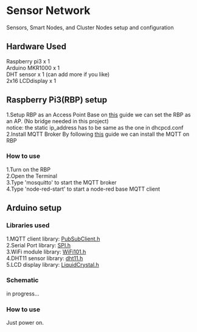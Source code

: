 # Sensor Network
Sensors, Smart Nodes, and Cluster Nodes setup and configuration

## Hardware Used
   Raspberry pi3   x 1  
   Arduino MKR1000 x 1  
   DHT sensor      x 1 (can add more if you like)  
   2x16 LCDdisplay x 1  

## Raspberry Pi3(RBP) setup
1.Setup RBP as an Access Point
Base on [this](https://www.raspberrypi.org/documentation/configuration/wireless/access-point.md) guide we can set the RBP as an AP. (No bridge needed in this project)  
notice: the static ip_address has to be same as the one in dhcpcd.conf  
2.Install MQTT Broker
By following [this](https://www.switchdoc.com/2018/02/tutorial-installing-and-testing-mosquitto-mqtt-on-raspberry-pi/) guide we can install the MQTT on RBP

### How to use
1.Turn on the RBP  
2.Open the Terminal  
3.Type 'mosquitto' to start the MQTT broker  
4.Type 'node-red-start' to start a node-red base MQTT client  

## Arduino setup
### Libraries used
   1.MQTT client library: [PubSubClient.h](https://pubsubclient.knolleary.net/)  
   2.Serial Port library: [SPI.h](https://www.arduino.cc/en/Reference/SPI)  
   3.WiFi module library: [WiFi101.h](https://www.arduino.cc/en/Reference/WiFi101)  
   4.DHT11 sensor library: [dht11.h](https://github.com/adidax/dht11)  
   5.LCD display library: [LiquidCrystal.h](https://www.arduino.cc/en/Reference/LiquidCrystal)  
### Schematic
   in progress...  
### How to use
   Just power on.
